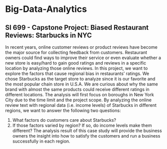 # Big-Data-Analytics
## SI 699 - Capstone Project: Biased Restaurant Reviews: Starbucks in NYC

In recent years, online customer reviews or product reviews have become the major source for collecting feedback from customers. Restaurant owners could find ways to improve their service or even evaluate whether a new store is easy/hard to gain good ratings and reviews in a specific location by analyzing those online reviews. In this project, we want to explore the factors that cause regional bias in restaurants’ ratings. We chose Starbucks as the target store to analyze since it is our favorite and the most popular chain store in U.S.A. We are curious about why the same brand with almost the same products could receive different ratings in different locations.
The analysis will first focus on boroughs in New York City due to the time limit and the project scope. By analyzing the online review text with regional data (i.e. income levels) of Starbucks in different regions, we want to answer the following two questions:
1. What factors do customers care about Starbucks?
2. If those factors varied by region? If so, do income levels make them different?
The analysis result of this case study will provide the business owners the insight into how to satisfy the customers and run a business successfully in each region.
